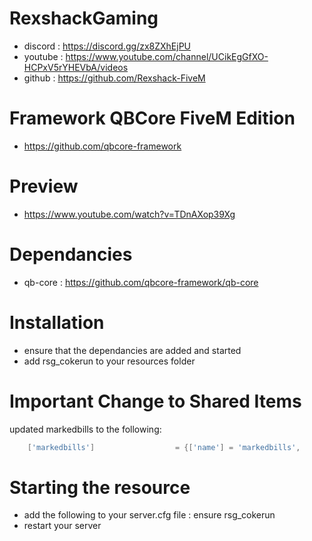 # RexshackGaming
- discord : https://discord.gg/zx8ZXhEjPU
- youtube : https://www.youtube.com/channel/UCikEgGfXO-HCPxV5rYHEVbA/videos
- github : https://github.com/Rexshack-FiveM

# Framework QBCore FiveM Edition
- https://github.com/qbcore-framework

# Preview
- https://www.youtube.com/watch?v=TDnAXop39Xg

# Dependancies
- qb-core : https://github.com/qbcore-framework/qb-core

# Installation
- ensure that the dependancies are added and started
- add rsg_cokerun to your resources folder

# Important Change to Shared Items
updated markedbills to the following:
```lua
	['markedbills'] 				 = {['name'] = 'markedbills', 			  	  	['label'] = 'Marked Money', 			['weight'] = 0, 		['type'] = 'item', 		['image'] = 'markedbills.png', 			['unique'] = false, 	['useable'] = false, 	['shouldClose'] = true,	   ['combinable'] = nil,   ['description'] = 'Money?'},
```

# Starting the resource
- add the following to your server.cfg file : ensure rsg_cokerun
- restart your server